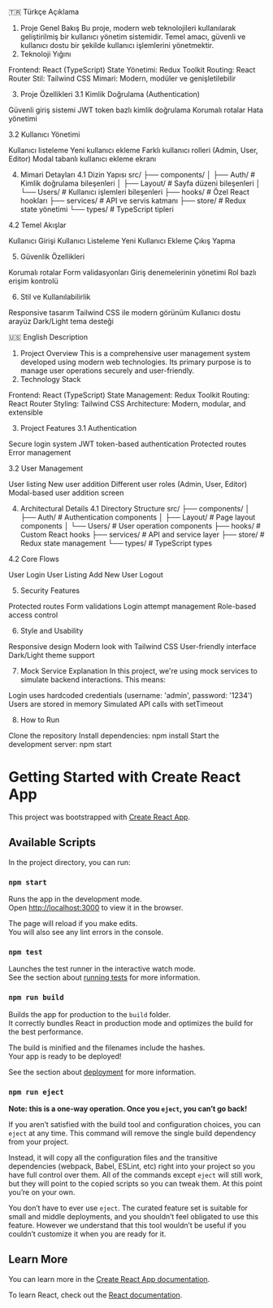 🇹🇷 Türkçe Açıklama
1. Proje Genel Bakış
Bu proje, modern web teknolojileri kullanılarak geliştirilmiş bir kullanıcı yönetim sistemidir. Temel amacı, güvenli ve kullanıcı dostu bir şekilde kullanıcı işlemlerini yönetmektir.
2. Teknoloji Yığını

Frontend: React (TypeScript)
State Yönetimi: Redux Toolkit
Routing: React Router
Stil: Tailwind CSS
Mimari: Modern, modüler ve genişletilebilir

3. Proje Özellikleri
3.1 Kimlik Doğrulama (Authentication)

Güvenli giriş sistemi
JWT token bazlı kimlik doğrulama
Korumalı rotalar
Hata yönetimi

3.2 Kullanıcı Yönetimi

Kullanıcı listeleme
Yeni kullanıcı ekleme
Farklı kullanıcı rolleri (Admin, User, Editor)
Modal tabanlı kullanıcı ekleme ekranı

4. Mimari Detayları
4.1 Dizin Yapısı
src/
├── components/
│   ├── Auth/           # Kimlik doğrulama bileşenleri
│   ├── Layout/         # Sayfa düzeni bileşenleri
│   └── Users/          # Kullanıcı işlemleri bileşenleri
├── hooks/              # Özel React hookları
├── services/           # API ve servis katmanı
├── store/              # Redux state yönetimi
└── types/              # TypeScript tipleri

4.2 Temel Akışlar

Kullanıcı Girişi
Kullanıcı Listeleme
Yeni Kullanıcı Ekleme
Çıkış Yapma

5. Güvenlik Özellikleri

Korumalı rotalar
Form validasyonları
Giriş denemelerinin yönetimi
Rol bazlı erişim kontrolü

6. Stil ve Kullanılabilirlik

Responsive tasarım
Tailwind CSS ile modern görünüm
Kullanıcı dostu arayüz
Dark/Light tema desteği

🇺🇸 English Description
1. Project Overview
This is a comprehensive user management system developed using modern web technologies. Its primary purpose is to manage user operations securely and user-friendly.
2. Technology Stack

Frontend: React (TypeScript)
State Management: Redux Toolkit
Routing: React Router
Styling: Tailwind CSS
Architecture: Modern, modular, and extensible

3. Project Features
3.1 Authentication

Secure login system
JWT token-based authentication
Protected routes
Error management

3.2 User Management

User listing
New user addition
Different user roles (Admin, User, Editor)
Modal-based user addition screen

4. Architectural Details
4.1 Directory Structure
src/
├── components/
│   ├── Auth/           # Authentication components
│   ├── Layout/         # Page layout components
│   └── Users/          # User operation components
├── hooks/              # Custom React hooks
├── services/           # API and service layer
├── store/              # Redux state management
└── types/              # TypeScript types

4.2 Core Flows

User Login
User Listing
Add New User
Logout

5. Security Features

Protected routes
Form validations
Login attempt management
Role-based access control

6. Style and Usability

Responsive design
Modern look with Tailwind CSS
User-friendly interface
Dark/Light theme support

7. Mock Service Explanation
In this project, we're using mock services to simulate backend interactions. This means:

Login uses hardcoded credentials (username: 'admin', password: '1234')
Users are stored in memory
Simulated API calls with setTimeout

8. How to Run

Clone the repository
Install dependencies: npm install
Start the development server: npm start

# Getting Started with Create React App

This project was bootstrapped with [Create React App](https://github.com/facebook/create-react-app).

## Available Scripts

In the project directory, you can run:

### `npm start`

Runs the app in the development mode.\
Open [http://localhost:3000](http://localhost:3000) to view it in the browser.

The page will reload if you make edits.\
You will also see any lint errors in the console.

### `npm test`

Launches the test runner in the interactive watch mode.\
See the section about [running tests](https://facebook.github.io/create-react-app/docs/running-tests) for more information.

### `npm run build`

Builds the app for production to the `build` folder.\
It correctly bundles React in production mode and optimizes the build for the best performance.

The build is minified and the filenames include the hashes.\
Your app is ready to be deployed!

See the section about [deployment](https://facebook.github.io/create-react-app/docs/deployment) for more information.

### `npm run eject`

**Note: this is a one-way operation. Once you `eject`, you can’t go back!**

If you aren’t satisfied with the build tool and configuration choices, you can `eject` at any time. This command will remove the single build dependency from your project.

Instead, it will copy all the configuration files and the transitive dependencies (webpack, Babel, ESLint, etc) right into your project so you have full control over them. All of the commands except `eject` will still work, but they will point to the copied scripts so you can tweak them. At this point you’re on your own.

You don’t have to ever use `eject`. The curated feature set is suitable for small and middle deployments, and you shouldn’t feel obligated to use this feature. However we understand that this tool wouldn’t be useful if you couldn’t customize it when you are ready for it.

## Learn More

You can learn more in the [Create React App documentation](https://facebook.github.io/create-react-app/docs/getting-started).

To learn React, check out the [React documentation](https://reactjs.org/).
